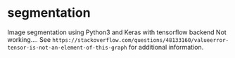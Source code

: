 # segmentation
Image segmentation using Python3 and Keras with tensorflow backend
Not working....
See 
```https://stackoverflow.com/questions/48133160/valueerror-tensor-is-not-an-element-of-this-graph``` 
for additional information.
